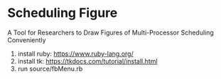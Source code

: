 # Scheduling Figure
A Tool for Researchers to Draw Figures of Multi-Processor Scheduling Conveniently
1. install ruby: https://www.ruby-lang.org/
2. install tk: https://tkdocs.com/tutorial/install.html
3. run source/fbMenu.rb
